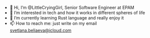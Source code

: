 - 👋 Hi, I’m @LittleCryingGirl, Senior Software Engineer at EPAM
- 👀 I’m interested in tech and how it works in different spheres of life 
- 🌱 I’m currently learning Rust language and really enjoy it
- 📫 How to reach me: just write on my email svetlana.beliaeva@icloud.com

<!---
LittleCryingGirl/LittleCryingGirl is a ✨ special ✨ repository because its `README.md` (this file) appears on your GitHub profile.
You can click the Preview link to take a look at your changes.
--->
